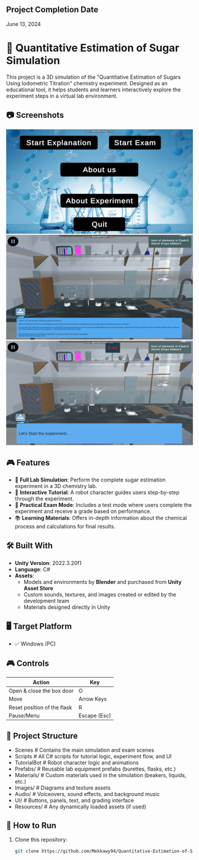 ## Project Completion Date
June 13, 2024

# 🧪 Quantitative Estimation of Sugar Simulation

This project is a 3D simulation of the "Quantitative Estimation of Sugars Using Iodometric Titration" chemistry experiment. Designed as an educational tool, it helps students and learners interactively explore the experiment steps in a virtual lab environment.



## 📷 Screenshots

![Main Menu](Screenshots/Main%20Menu.png)
![Explanation Scene](Screenshots/Explanation%20Scene.png)
![Exam Scene](Screenshots/Practical%20Exam%20Scene2.png)



## 🎮 Features

- 🧫 **Full Lab Simulation**: Perform the complete sugar estimation experiment in a 3D chemistry lab.
- 🤖 **Interactive Tutorial**: A robot character guides users step-by-step through the experiment.
- 📝 **Practical Exam Mode**: Includes a test mode where users complete the experiment and receive a grade based on performance.
- 📚 **Learning Materials**: Offers in-depth information about the chemical process and calculations for final results.



## 🛠️ Built With

- **Unity Version**: 2022.3.20f1
- **Language**: C#
- **Assets**:
  - Models and environments by **Blender** and purchased from **Unity Asset Store**
  - Custom sounds, textures, and images created or edited by the development team
  - Materials designed directly in Unity



## 🖥️ Target Platform

- ✅ Windows (PC)



## 🎮 Controls

| Action                      | Key              |
|-----------------------------|------------------|
| Open & close the box door   | O                |
| Move                        | Arrow Keys       |
| Reset position of the flask | R                |
| Pause/Menu                  | Escape (Esc)     |



## 📁 Project Structure

- Scenes         # Contains the main simulation and exam scenes 
- Scripts        # All C# scripts for tutorial logic, experiment flow, and UI
- TutorialBot    # Robot character logic and animations
- Prefabs/        # Reusable lab equipment prefabs (burettes, flasks, etc.)
- Materials/      # Custom materials used in the simulation (beakers, liquids, etc.)
- Images/         # Diagrams and texture assets
- Audio/          # Voiceovers, sound effects, and background music
- UI/             # Buttons, panels, text, and grading interface
- Resources/      # Any dynamically loaded assets (if used)



## 🧪 How to Run

1. Clone this repository:
   ```bash
   git clone https://github.com/Mekkawy94/Quantitative-Estimation-of-Sugar-Simulation.git





